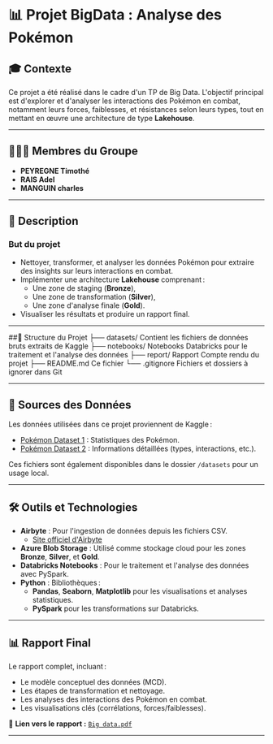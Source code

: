 # 📊 **Projet BigData : Analyse des Pokémon**

## 🎓 **Contexte**
Ce projet a été réalisé dans le cadre d'un TP de Big Data. L'objectif principal est d'explorer et d'analyser les interactions des Pokémon en combat, notamment leurs forces, faiblesses, et résistances selon leurs types, tout en mettant en œuvre une architecture de type **Lakehouse**.

---

## 🧑‍🤝‍🧑 **Membres du Groupe**
- **PEYREGNE Timothé**
- **RAIS Adel**
- **MANGUIN charles**

---

## 📝 **Description**
### **But du projet**
- Nettoyer, transformer, et analyser les données Pokémon pour extraire des insights sur leurs interactions en combat.
- Implémenter une architecture **Lakehouse** comprenant :
  - Une zone de staging (**Bronze**),
  - Une zone de transformation (**Silver**),
  - Une zone d'analyse finale (**Gold**).
- Visualiser les résultats et produire un rapport final.

---

##📂 Structure du Projet
├── datasets/ Contient les fichiers de données bruts extraits de Kaggle
├── notebooks/ Notebooks Databricks pour le traitement et l'analyse des données
├── report/ Rapport Compte rendu du projet
├── README.md Ce fichier
└── .gitignore Fichiers et dossiers à ignorer dans Git

---

## 🔗 **Sources des Données**
Les données utilisées dans ce projet proviennent de Kaggle :
- [Pokémon Dataset 1](https://www.kaggle.com/datasets/rounakbanik/pokemon) : Statistiques des Pokémon.
- [Pokémon Dataset 2](https://www.kaggle.com/datasets/mrdew25/pokemon-database/data) : Informations détaillées (types, interactions, etc.).

Ces fichiers sont également disponibles dans le dossier `/datasets` pour un usage local.

---

## 🛠️ **Outils et Technologies**
- **Airbyte** : Pour l'ingestion de données depuis les fichiers CSV.
  - [Site officiel d'Airbyte](https://github.com/airbytehq/airbyte)
- **Azure Blob Storage** : Utilisé comme stockage cloud pour les zones **Bronze**, **Silver**, et **Gold**.
- **Databricks Notebooks** : Pour le traitement et l'analyse des données avec PySpark.
- **Python** : Bibliothèques :
  - **Pandas**, **Seaborn**, **Matplotlib** pour les visualisations et analyses statistiques.
  - **PySpark** pour les transformations sur Databricks.

---

## 📊 **Rapport Final**
Le rapport complet, incluant :
- Le modèle conceptuel des données (MCD).
- Les étapes de transformation et nettoyage.
- Les analyses des interactions des Pokémon en combat.
- Les visualisations clés (corrélations, forces/faiblesses).

📄 **Lien vers le rapport :** [`Big data.pdf`](Big%20data.pdf)

---
